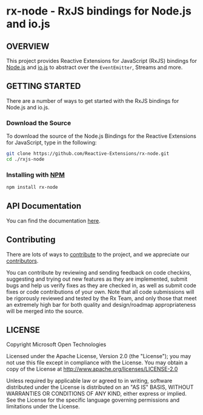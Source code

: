 # rx-node - RxJS bindings for Node.js and io.js #

## OVERVIEW

This project provides Reactive Extensions for JavaScript (RxJS) bindings for [Node.js](http://nodejs.org) and [io.js](https://iojs.org) to abstract over the `EventEmitter`, Streams and more.

## GETTING STARTED

There are a number of ways to get started with the RxJS bindings for Node.js and io.js.

### Download the Source

To download the source of the Node.js Bindings for the Reactive Extensions for JavaScript, type in the following:
```bash
git clone https://github.com/Reactive-Extensions/rx-node.git
cd ./rxjs-node
```
### Installing with [NPM](https://npmjs.org/)
```bash
npm install rx-node
```
##  API Documentation ##

You can find the documentation [here](https://github.com/Reactive-Extensions/rx-node/tree/master/doc).

## Contributing ##

There are lots of ways to [contribute](https://github.com/Reactive-Extensions/rx-node/wiki/Contributing) to the project, and we appreciate our [contributors](https://github.com/Reactive-Extensions/rx-node/wiki/Contributors).

You can contribute by reviewing and sending feedback on code checkins, suggesting and trying out new features as they are implemented, submit bugs and help us verify fixes as they are checked in, as well as submit code fixes or code contributions of your own. Note that all code submissions will be rigorously reviewed and tested by the Rx Team, and only those that meet an extremely high bar for both quality and design/roadmap appropriateness will be merged into the source.

## LICENSE

Copyright Microsoft Open Technologies

Licensed under the Apache License, Version 2.0 (the "License");
you may not use this file except in compliance with the License.
You may obtain a copy of the License at
  http://www.apache.org/licenses/LICENSE-2.0

Unless required by applicable law or agreed to in writing, software
distributed under the License is distributed on an "AS IS" BASIS,
WITHOUT WARRANTIES OR CONDITIONS OF ANY KIND, either express or implied.
See the License for the specific language governing permissions and
limitations under the License.
